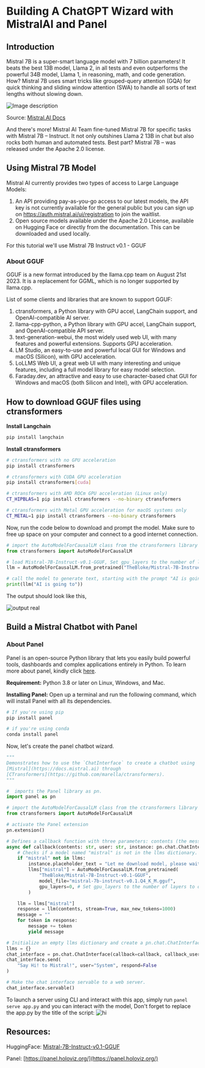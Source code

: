 # Building A ChatGPT Wizard with MistralAI and Panel

## Introduction
Mistral 7B is a super-smart language model with 7 billion parameters! It beats the best 13B model, Llama 2, in all tests and even outperforms the powerful 34B model, Llama 1, in reasoning, math, and code generation. How? Mistral 7B uses smart tricks like grouped-query attention (GQA) for quick thinking and sliding window attention (SWA) to handle all sorts of text lengths without slowing down.

![Image description](https://dev-to-uploads.s3.amazonaws.com/uploads/articles/9dmy24ao6nnz66w5qc1x.PNG)

Source: [Mistral.AI Docs](https://mistral.ai/news/announcing-mistral-7b/)

And there's more! Mistral AI Team fine-tuned Mistral 7B for specific tasks with Mistral 7B – Instruct. It not only outshines Llama 2 13B in chat but also rocks both human and automated tests. Best part? Mistral 7B – was released under the Apache 2.0 license. 

## Using Mistral 7B Model
Mistral AI currently provides two types of access to Large Language Models: 
1. An API providing pay-as-you-go access to our latest models, the API key is not currently available for the general public but you can sign up on https://auth.mistral.ai/ui/registration to join the waitlist.
2. Open source models available under the Apache 2.0 License, available on Hugging Face or directly from the documentation. This can be downloaded and used locally.

For this tutorial we'll use Mistral 7B Instruct v0.1 - GGUF

### About GGUF
GGUF is a new format introduced by the llama.cpp team on August 21st 2023. It is a replacement for GGML, which is no longer supported by llama.cpp.

List of some clients and libraries that are known to support GGUF:
1. ctransformers, a Python library with GPU accel, LangChain support, and OpenAI-compatible AI server.
2. llama-cpp-python, a Python library with GPU accel, LangChain support, and OpenAI-compatible API server.
3. text-generation-webui, the most widely used web UI, with many features and powerful extensions. Supports GPU acceleration.
4. LM Studio, an easy-to-use and powerful local GUI for Windows and macOS (Silicon), with GPU acceleration.
5. LoLLMS Web UI, a great web UI with many interesting and unique features, including a full model library for easy model selection.
6. Faraday.dev, an attractive and easy to use character-based chat GUI for Windows and macOS (both Silicon and Intel), with GPU acceleration.

## How to download GGUF files using ctransformers

**Install Langchain**

```bash
pip install langchain
```

**Install ctransformers**

```bash
# ctransformers with no GPU acceleration
pip install ctransformers

# ctransformers with CUDA GPU acceleration
pip install ctransformers[cuda]

# ctransformers with AMD ROCm GPU acceleration (Linux only)
CT_HIPBLAS=1 pip install ctransformers --no-binary ctransformers

# ctransformers with Metal GPU acceleration for macOS systems only
CT_METAL=1 pip install ctransformers --no-binary ctransformers
```

Now, run the code below to download and prompt the model. Make sure to free up space on your computer and connect to a good internet connection.

```python
# import the AutoModelForCausalLM class from the ctransformers library
from ctransformers import AutoModelForCausalLM

# load Mistral-7B-Instruct-v0.1-GGUF, Set gpu_layers to the number of layers to offload to GPU. The value is set to 0 because no GPU acceleration is available on my current system.
llm = AutoModelForCausalLM.from_pretrained("TheBloke/Mistral-7B-Instruct-v0.1-GGUF", model_file="mistral-7b-instruct-v0.1.Q4_K_M.gguf", model_type="mistral", gpu_layers=0)

# call the model to generate text, starting with the prompt "AI is going to"
print(llm("AI is going to"))
```

The output should look like this, 

![output real](https://dev-to-uploads.s3.amazonaws.com/uploads/articles/r2zn5hsmrgl9srns4c9h.jpeg)

## Build a Mistral Chatbot with Panel
### About Panel
Panel is an open-source Python library that lets you easily build powerful tools, dashboards and complex applications entirely in Python. To learn more about panel, kindly click [here](https://panel.holoviz.org/).

**Requirement:** Python 3.8 or later on Linux, Windows, and Mac.

**Installing Panel:** Open up a terminal and run the following command, which will install Panel with all its dependencies.

```bash
# If you're using pip
pip install panel

# if you're using conda
conda install panel
```
Now, let's create the panel chatbot wizard.

```python
"""
Demonstrates how to use the `ChatInterface` to create a chatbot using
[Mistral](https://docs.mistral.ai) through
[CTransformers](https://github.com/marella/ctransformers).
"""

#  imports the Panel library as pn.
import panel as pn

# import the AutoModelForCausalLM class from the ctransformers library
from ctransformers import AutoModelForCausalLM

# activate the Panel extension
pn.extension()

# Defines a callback function with three parameters: contents (the message content), user (the user sending the message), and instance (a pn.chat.ChatInterface instance).
async def callback(contents: str, user: str, instance: pn.chat.ChatInterface):
    # Checks if a model named "mistral" is not in the llms dictionary. If not download and add it to the llms dictionary. 
    if "mistral" not in llms:
        instance.placeholder_text = "Let me download model, please wait..."
        llms["mistral"] = AutoModelForCausalLM.from_pretrained(
            "TheBloke/Mistral-7B-Instruct-v0.1-GGUF",
            model_file="mistral-7b-instruct-v0.1.Q4_K_M.gguf",
            gpu_layers=0, # Set gpu_layers to the number of layers to offload to GPU. The value is set to 0 because no GPU acceleration is available on my current system.
        )

    llm = llms["mistral"]
    response = llm(contents, stream=True, max_new_tokens=1000)
    message = ""
    for token in response:
        message += token
        yield message

# Initialize an empty llms dictionary and create a pn.chat.ChatInterface instance to set the callback function for processing messages 
llms = {}
chat_interface = pn.chat.ChatInterface(callback=callback, callback_user="Mistral")
chat_interface.send(
    "Say Hi! to Mistral!", user="System", respond=False
)

# Make the chat interface servable to a web server.
chat_interface.servable()
```

To launch a server using CLI and interact with this app, simply run `panel serve app.py` and you can interact with the model, Don't forget to replace the app.py by the title of the script:
![hi](https://miro.medium.com/v2/resize:fit:720/format:webp/0*GK4MvDyha9mt3cBG)


## Resources:

HuggingFace: [Mistral-7B-Instruct-v0.1-GGUF](https://huggingface.co/TheBloke/Mistral-7B-Instruct-v0.1-GGUF)

Panel: [https://panel.holoviz.org/](https://panel.holoviz.org/)


 
